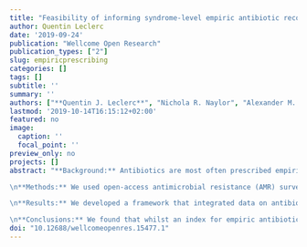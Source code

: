 ```yaml
---
title: "Feasibility of informing syndrome-level empiric antibiotic recommendations using publicly available antibiotic resistance datasets"
author: Quentin Leclerc
date: '2019-09-24'
publication: "Wellcome Open Research"
publication_types: ["2"]
slug: empiricprescribing
categories: []
tags: []
subtitle: ''
summary: ''
authors: ["**Quentin J. Leclerc**", "Nichola R. Naylor", "Alexander M. Aiken", "Francesc Coll", "Gwenan M. Knight"]
lastmod: '2019-10-14T16:15:12+02:00'
featured: no
image:
  caption: ''
  focal_point: ''
preview_only: no
projects: []
abstract: "**Background:** Antibiotics are most often prescribed empirically, meaning that they are used to treat infection syndromes prior to identification of the causative bacteria and their susceptibility to antibiotics. The effectiveness of antibiotic therapies is now compromised by the emergence and spread of antibiotic-resistant bacteria. Guidelines on empiric antibiotic therapy are a key component of effective clinical care for infection syndromes, as treatment needs to be informed by knowledge of likely aetiology and bacterial resistance patterns.

\n**Methods:** We used open-access antimicrobial resistance (AMR) surveillance datasets, including the newly available ATLAS dataset from Pfizer, to derive a composite index of antibiotic resistance for common infection syndromes.

\n**Results:** We developed a framework that integrated data on antibiotic prescribing guidelines, aetiology of infections, access to and cost of antibiotics, with antibiotic susceptibilities from global AMR surveillance datasets to create an empirical prescribing index. The results are presented in an interactive web app to allow users to visualise underlying resistance rates to first-line empiric antibiotics for their infection syndromes and countries of interest.

\n**Conclusions:** We found that whilst an index for empiric antibiotic therapy based on resistance data can technically be created, the ATLAS dataset in its current form can only inform on a limited number of infection syndromes. Other open-access AMR surveillance datasets (ECDC Surveillance Atlas, CDDEP ResistanceMap and WHO GLASS datasets) are largely limited to bacteraemia-derived specimens and cannot directly inform treatment of other infection syndromes. With improving data availability on international rates of AMR and better understanding of infection aetiology, our approach may prove useful for informing empiric prescribing decisions in settings with limited local AMR surveillance data. Syndrome-level resistance could be a more clinically relevant measure of resistance to inform on the appropriateness of empiric antibiotic therapies at the country-level."
doi: "10.12688/wellcomeopenres.15477.1"
---
```

